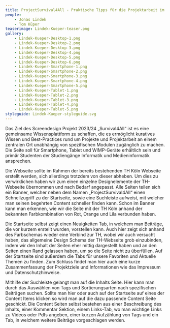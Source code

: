 ```yaml
---
title: ProjectSurvival4All - Praktische Tipps für die Projektarbeit im Studium und darüber hinaus
people:
    - Jonas Lindek
    - Tom Küper
teaserimage: Lindek-Kueper-teaser.png
gallery:
    - Lindek-Kueper-Desktop-1.png
    - Lindek-Kueper-Desktop-2.png
    - Lindek-Kueper-Desktop-3.png
    - Lindek-Kueper-Desktop-4.png
    - Lindek-Kueper-Desktop-5.png
    - Lindek-Kueper-Desktop-6.png
    - Lindek-Kueper-Smartphone-1.png
    - Lindek-Kueper-Smartphone-2.png
    - Lindek-Kueper-Smartphone-3.png
    - Lindek-Kueper-Smartphone-4.png
    - Lindek-Kueper-Smartphone-5.png
    - Lindek-Kueper-Tablet-1.png
    - Lindek-Kueper-Tablet-2.png
    - Lindek-Kueper-Tablet-3.png
    - Lindek-Kueper-Tablet-4.png
    - Lindek-Kueper-Tablet-5.png
styleguide: Lindek-Kueper-styleguide.svg
---
```


Das Ziel des Screendesign Projekt 2023/24 „Survival4All“ ist es eine gemeinsame Wissensplattform zu schaffen, die es ermöglicht kuratives Wissen und Best-Practices rund um Projekte und Projektarbeit an einem zentralen Ort unabhängig von spezifischen Modulen zugänglich zu machen.
Die Seite soll für Smartphone, Tablet und WIMP-Geräte erhältlich sein und primär Studenten der Studiengänge Informatik und Medieninformatik ansprechen. 

Die Webseite sollte im Rahmen der bereits bestehenden TH Köln Webseite erstellt werden, sich allerdings trotzdem von dieser abheben. Um dies zu verwirklichen haben wir zum einen einzelne Designelemente der TH-Webseite übernommen und nach Bedarf angepasst. Alle Seiten teilen sich ein Banner, welcher neben dem Namen „ProjectSurvival4All“ einen Schnellzugriff zu der Startseite, sowie eine Suchleiste aufweist, mit welcher man seinen begehrten Content schneller finden kann. Schon im Banner kann man erkennen, wie wir die Seite mit der TH Köln anhand der bekannten Farbkombination von Rot, Orange und Lila verbunden haben. 

Die Startseite selbst zeigt einen Neuigkeiten Tab, in welchem man Beiträge, die vor kurzem erstellt wurden, vorstellen kann. Auch hier zeigt sich anhand des Farbschemas wieder eine Verbind zur TH, wobei wir auch versucht haben, das allgemeine Design Schema der TH-Webseite grob einzubinden, indem wir den Inhalt der Seiten eher mittig dargestellt haben und an den Seiten einen Rand gelassen haben, um so die Seite nicht zu überfüllen. Auf der Startseite sind außerdem die Tabs für unsere Favoriten und Aktuelle Themen zu finden. Zum Schluss findet man hier auch eine kurze Zusammenfassung der Projektziele und Informationen wie das Impressum und Datenschutzhinweise.

Mithilfe der Suchleiste gelangt man auf die Inhalts Seite. Hier kann man durch das Auswählen von Tags und Sortierungsarten nach spezifischen Beiträgen suchen. Sollte man hier oder auch auf der Startseite auf eines der Content Items klicken so wird man auf die dazu passende Content Seite geschickt. Die Content Seiten selbst bestehen aus einer Beschreibung des Inhalts, einer Kommentar Sektion, einem Links-Tab, wo man wichtige Links zu Videos oder Pdfs angeben, einer kurzen Aufzählung von Tags und ein Tab, in welchem weitere Beiträge vorgeschlagen werden.
